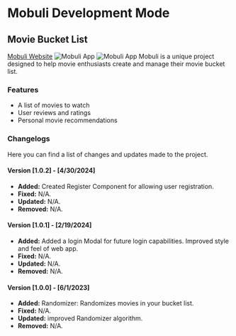 # Mobuli Development Mode
## Movie Bucket List
[Mobuli Website](https://www.mobuli.app/)
![Mobuli App](https://github.com/hmackowski/FE-FinalProject/blob/main/src/images/mobulipage.jpg)
![Mobuli App](https://github.com/hmackowski/FE-FinalProject/blob/main/src/images/watchlist.jpg)
Mobuli is a unique project designed to help movie enthusiasts create and manage their movie bucket list.

### Features
- A list of movies to watch
- User reviews and ratings
- Personal movie recommendations

### Changelogs

Here you can find a list of changes and updates made to the project.

#### Version [1.0.2] - [4/30/2024]
- **Added:** Created Register Component for allowing user registration.
- **Fixed:** N/A.
- **Updated:** N/A.
- **Removed:** N/A.

#### Version [1.0.1] - [2/19/2024]
- **Added:** Added a login Modal for future login capabilities. Improved style and feel of web app.
- **Fixed:** N/A.
- **Updated:** N/A.
- **Removed:** N/A.

#### Version [1.0.0] - [6/1/2023]
- **Added:** Randomizer: Randomizes movies in your bucket list.
- **Fixed:** N/A.
- **Updated:** improved Randomizer algorithm.
- **Removed:** N/A.


